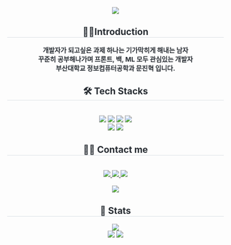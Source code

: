 <div align= "center">
    <img src="https://capsule-render.vercel.app/api?type=waving&color=gradient&height=240&text=Welcome!&animation=&fontColor=000000&fontSize=40" />
    </div>
    <div align= "center"> 
    <h2 style="border-bottom: 1px solid #d8dee4; color: #282d33;"> <div align=center> 🧑‍💻Introduction </div> </h2>  
    <div style="font-weight: 700; font-size: 15px; text-align: center; color: #282d33;"> <div align=center> 개발자가 되고싶은 과제 하나는 기가막히게 해내는 남자  </li></div></li><div align=center> 꾸준히 공부해나가며 <strong> 프론트, 백, ML </strong> 모두 관심있는 개발자  </div>
    <div align=center></div> 부산대학교 정보컴퓨터공학과 <strong> 문진혁 </strong> 입니다. <div> </div> 
    </div>
    <div align= "center">
    <h2 style="border-bottom: 1px solid #d8dee4; color: #282d33;"> 🛠️ Tech Stacks </h2> <br> 
    <div style="margin: 0 auto; text-align: center;" align= "center"> 
        <img src="https://img.shields.io/badge/Python-3776AB?style=for-the-badge&logo=Python&logoColor=white">
          <!-- <img src="https://img.shields.io/badge/React-61DAFB?style=for-the-badge&logo=React&logoColor=white"> -->
          <img src="https://img.shields.io/badge/Node.js-339933?style=for-the-badge&logo=Node.js&logoColor=white">
          <img src="https://img.shields.io/badge/HTML5-E34F26?style=for-the-badge&logo=HTML5&logoColor=white">
          <img src="https://img.shields.io/badge/CSS3-1572B6?style=for-the-badge&logo=CSS3&logoColor=white">
          <br/><img src="https://img.shields.io/badge/Javascript-F7DF1E?style=for-the-badge&logo=Javascript&logoColor=white">
          <img src="https://img.shields.io/badge/C-A8B9CC?style=for-the-badge&logo=C&logoColor=white">
          </div>
    </div>
    <div align= "center">
    <h2 style="border-bottom: 1px solid #d8dee4; color: #282d33;"> 🧑‍💻 Contact me </h2> <br> 
    <div align= "center"> <a href=https://wlsgur11.tistory.com/> <img src="https://img.shields.io/badge/Tistory-000000?style=for-the-badge&logo=Tistory&logoColor=white&link=https://wlsgur11.tistory.com/"> </a>
         <a href=https://www.instagram.com/wlsgur_11/> <img src="https://img.shields.io/badge/Instagram-E4405F?style=for-the-badge&logo=Instagram&logoColor=white&link=https://www.instagram.com/wlsgur_11/"> </a>
         <a href=mailto:jk2742000@gmail.com> <img src="https://img.shields.io/badge/Gmail-EA4335?style=for-the-badge&logo=Gmail&logoColor=white&link=mailto:jk2742000@gmail.com"> </a>
          </div>  <br> 
    <div align= "center"> <a href="https://hits.seeyoufarm.com"> <img src="https://hits.seeyoufarm.com/api/count/incr/badge.svg?url=https%3A%2F%2Fgithub.com%2Fwlsgur11%2F&count_bg=%23000000&title_bg=%23000000&icon=github.svg&icon_color=%23FFFFFF&title=GitHub&edge_flat=false"/></a>
       </div> 
    </div>
    <div align= "center"> 
    <h2 style="border-bottom: 1px solid #d8dee4; color: #282d33;"> 🏅 Stats </h2> <div align= "center"> 
     <img src="http://mazassumnida.wtf/api/v2/generate_badge?boj=octopus121"/>  <br>
     <img src="https://github-readme-stats.vercel.app/api?username=wlsgur11&bg_color=180,00000000,&title_color=000000&text_color=000000"
         /> <img src="https://github-readme-stats.vercel.app/api/top-langs/?username=wlsgur11&layout=compact&bg_color=180,00000000,&title_color=000000&text_color=000000"
           /> </div> 
    </div>


    
